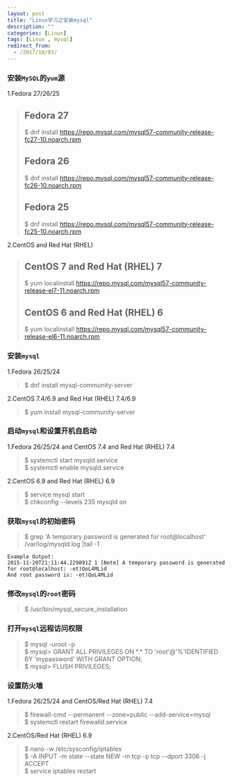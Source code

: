```yaml
---
layout: post
title: "Linux学习之安装mysql"
description: ""
categories: [Linux]
tags: [Linux , mysql]
redirect_from:
  - /2017/10/03/
---
```


### 安装`MySQL`的`yum`源  

1.Fedora 27/26/25  

> ## Fedora 27  
> $ dnf install https://repo.mysql.com/mysql57-community-release-fc27-10.noarch.rpm
> ## Fedora 26  
> $ dnf install https://repo.mysql.com/mysql57-community-release-fc26-10.noarch.rpm  
> ## Fedora 25  
> $ dnf install https://repo.mysql.com/mysql57-community-release-fc25-10.noarch.rpm    

2.CentOS and Red Hat (RHEL)  

> ## CentOS 7 and Red Hat (RHEL) 7  
> $ yum localinstall https://repo.mysql.com/mysql57-community-release-el7-11.noarch.rpm  
> ## CentOS 6 and Red Hat (RHEL) 6  
> $ yum localinstall https://repo.mysql.com/mysql57-community-release-el6-11.noarch.rpm  

### 安装`mysql`  

1.Fedora 26/25/24  

> $ dnf install mysql-community-server  

2.CentOS 7.4/6.9 and Red Hat (RHEL) 7.4/6.9   

> $ yum install mysql-community-server  


### 启动`mysql`和设置开机自启动   

1.Fedora 26/25/24 and CentOS 7.4 and Red Hat (RHEL) 7.4  

> $ systemctl start mysqld.service  
> $ systemctl enable mysqld.service    

2.CentOS 6.9 and Red Hat (RHEL) 6.9  

> $ service mysql start  
> $ chkconfig --levels 235 mysqld on  

### 获取`mysql`的初始密码  

> $ grep 'A temporary password is generated for root@localhost' /var/log/mysqld.log |tail -1  

~~~
Example Output:
2015-11-20T21:11:44.229891Z 1 [Note] A temporary password is generated for root@localhost: -et)QoL4MLid
And root password is: -et)QoL4MLid
~~~


### 修改`mysql`的`root`密码  

> $ /usr/bin/mysql_secure_installation  

### 打开`mysql`远程访问权限  

> $ mysql -uroot -p  
> $ mysql> GRANT ALL PRIVILEGES ON \*.\* TO 'root'@'%'IDENTIFIED BY 'mypassword' WITH GRANT OPTION;   
> $ mysql> FLUSH PRIVILEGES;  

### 设置防火墙  

1.Fedora 26/25/24 and CentOS/Red Hat (RHEL) 7.4  

> $ firewall-cmd \-\-permanent \-\-zone=public \-\-add-service=mysql  
> $ systemctl restart firewalld.service  

2.CentOS/Red Hat (RHEL) 6.9  

> $ nano -w /etc/sysconfig/iptables  
> $ -A INPUT -m state \-\-state NEW -m tcp -p tcp \-\-dport 3306 -j ACCEPT  
> $ service iptables restart  
